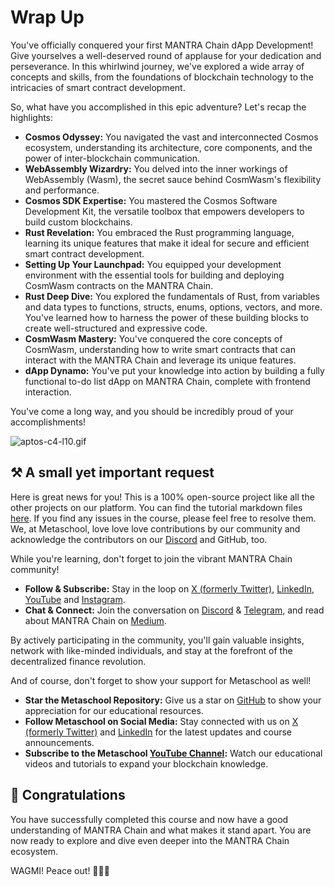# Wrap Up

You've officially conquered your first MANTRA Chain dApp Development!  Give yourselves a well-deserved round of applause for your dedication and perseverance.  In this whirlwind journey, we've explored a wide array of concepts and skills, from the foundations of blockchain technology to the intricacies of smart contract development.

So, what have you accomplished in this epic adventure?  Let's recap the highlights:

- **Cosmos Odyssey:** You navigated the vast and interconnected Cosmos ecosystem, understanding its architecture, core components, and the power of inter-blockchain communication.
- **WebAssembly Wizardry:** You delved into the inner workings of WebAssembly (Wasm), the secret sauce behind CosmWasm's flexibility and performance.
- **Cosmos SDK Expertise:** You mastered the Cosmos Software Development Kit, the versatile toolbox that empowers developers to build custom blockchains.
- **Rust Revelation:** You embraced the Rust programming language, learning its unique features that make it ideal for secure and efficient smart contract development.
- **Setting Up Your Launchpad:** You equipped your development environment with the essential tools for building and deploying CosmWasm contracts on the MANTRA Chain.
- **Rust Deep Dive:** You explored the fundamentals of Rust, from variables and data types to functions, structs, enums, options, vectors, and more. You've learned how to harness the power of these building blocks to create well-structured and expressive code.
- **CosmWasm Mastery:** You've conquered the core concepts of CosmWasm, understanding how to write smart contracts that can interact with the MANTRA Chain and leverage its unique features.
- **dApp Dynamo:** You've put your knowledge into action by building a fully functional to-do list dApp on MANTRA Chain, complete with frontend interaction.

You've come a long way, and you should be incredibly proud of your accomplishments!

![aptos-c4-l10.gif](https://github.com/0xmetaschool/Learning-Projects/blob/main/assests_for_all/Building%20on%20Mantra%20-%20C2/6.%20Conclusion/1.%20Wrap%20Up/aptos-c4-l10.gif?raw=true)

## ⚒️ A small yet important request

Here is great news for you! This is a 100% open-source project like all the other projects on our platform. You can find the tutorial markdown files [here](https://github.com/0xmetaschool/Learning-Projects). If you find any issues in the course, please feel free to resolve them. We, at Metaschool, love love love contributions by our community and acknowledge the contributors on our [Discord](https://discord.com/invite/vbVMUwXWgc) and GitHub, too.

While you're learning, don't forget to join the vibrant MANTRA Chain community!

- **Follow & Subscribe:** Stay in the loop on [X (formerly Twitter)](https://twitter.com/MANTRA_Chain), [LinkedIn](https://www.linkedin.com/company/mantrachain/), [YouTube](https://www.youtube.com/@MANTRAChain) and [Instagram](https://www.instagram.com/mantra_chain/).
- **Chat & Connect:** Join the conversation on [Discord](https://discord.com/invite/gfks4TwAJV) & [Telegram](https://t.me/MANTRA_Chain), and read about MANTRA Chain on [Medium](https://mantrachain.medium.com/).

By actively participating in the community, you'll gain valuable insights, network with like-minded individuals, and stay at the forefront of the decentralized finance revolution.

And of course, don't forget to show your support for Metaschool as well!

- **Star the Metaschool Repository:** Give us a star on [GitHub](https://github.com/0xmetaschool/Learning-Projects) to show your appreciation for our educational resources.
- **Follow Metaschool on Social Media:** Stay connected with us on [X (formerly Twitter)](https://twitter.com/0xmetaschool) and [LinkedIn](https://www.linkedin.com/company/0xmetaschool/) for the latest updates and course announcements.
- **Subscribe to the Metaschool [YouTube Channel](https://www.youtube.com/@0xmetaschool/):** Watch our educational videos and tutorials to expand your blockchain knowledge.

## **🎊 Congratulations**

You have successfully completed this course and now have a good understanding of MANTRA Chain and what makes it stand apart. You are now ready to explore and dive even deeper into the MANTRA Chain ecosystem.

WAGMI! Peace out! ✌🏻🔮
